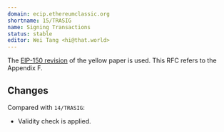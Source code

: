 ```yaml
---
domain: ecip.ethereumclassic.org
shortname: 15/TRASIG
name: Signing Transactions
status: stable
editor: Wei Tang <hi@that.world>
---
```


The [EIP-150 revision](http://gavwood.com/paper.pdf) of the yellow
paper is used. This RFC refers to the Appendix F.

## Changes

Compared with `14/TRASIG`:

* Validity check is applied.
